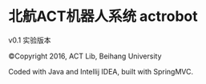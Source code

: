 # 北航ACT机器人系统 actrobot

v0.1 实验版本

©Copyright 2016, ACT Lib, Beihang University

Coded with Java and Intellij IDEA, built with SpringMVC.
